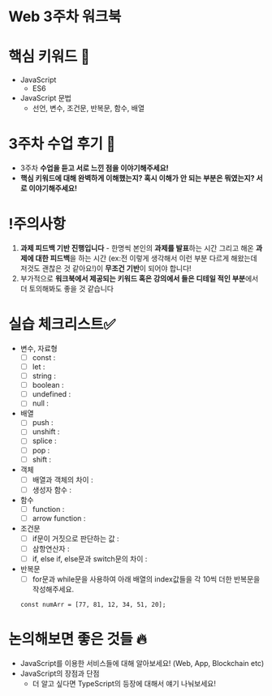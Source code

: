 # Web 3주차 워크북

# 핵심 키워드 🎯

- JavaScript
    - ES6
- JavaScript 문법
    - 선언, 변수, 조건문, 반복문, 함수, 배열

# 3주차 수업 후기 📢

- 3주차 **수업을 듣고 서로 느낀 점을 이야기해주세요!**
- **핵심 키워드에 대해 완벽하게 이해했는지? 혹시 이해가 안 되는 부분은 뭐였는지?
서로 이야기해주세요!**

# !주의사항

1. **과제 피드백 기반 진행입니다** - 한명씩 본인의 **과제를 발표**하는 시간 그리고 해온 **과제에 대한 피드백**을 하는 시간 (ex:전 이렇게 생각해서 이런 부분 다르게 해왔는데 저것도 괜찮은 것 같아요!)이 **무조건 기반**이 되어야 합니다!
2. 부가적으로 **워크북에서 제공되는 키워드 혹은 강의에서 들은 디테일 적인 부분**에서 더 토의해봐도 좋을 것 같습니다

# 실습 체크리스트✅

- 변수, 자료형
    - [ ]  const :
    - [ ]  let :
    - [ ]  string :
    - [ ]  boolean :
    - [ ]  undefined :
    - [ ]  null :
- 배열
    - [ ]  push :
    - [ ]  unshift :
    - [ ]  splice :
    - [ ]  pop :
    - [ ]  shift :
- 객체
    - [ ]  배열과 객체의 차이 :
    - [ ]  생성자 함수 :
- 함수
    - [ ]  function :
    - [ ]  arrow function :
- 조건문
    - [ ]  if문이 거짓으로 판단하는 값 :
    - [ ]  삼항연산자 :
    - [ ]  if, else if, else문과 switch문의 차이 :
- 반복문
    - [ ]  for문과 while문을 사용하여 아래 배열의 index값들을 각 10씩 더한 반복문을 작성해주세요.
    
    ```
    const numArr = [77, 81, 12, 34, 51, 20];
    
    ```
    

# 논의해보면 좋은 것들 🔥

- JavaScript를 이용한 서비스들에 대해 알아보세요! (Web, App, Blockchain etc)
- JavaScript의 장점과 단점
    - 더 알고 싶다면 TypeScript의 등장에 대해서 얘기 나눠보세요!